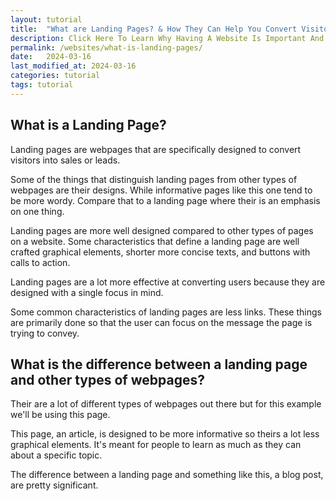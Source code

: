 ```yaml
---
layout: tutorial
title:  "What are Landing Pages? & How They Can Help You Convert Visitors Into Sales & Leads"
description: Click Here To Learn Why Having A Website Is Important And How It Can Help You Start A Business, Improve The One You Already Have, or aid you in Your Passions
permalink: /websites/what-is-landing-pages/
date:   2024-03-16
last_modified_at: 2024-03-16
categories: tutorial
tags: tutorial
---
```


## What is a Landing Page?
Landing pages are webpages that are specifically designed to convert visitors into sales or leads.

Some of the things that distinguish landing pages from other types of webpages are their designs. While informative pages like this one tend to be more wordy. Compare that to a landing page where their is an emphasis on one thing.

Landing pages are more well designed compared to other types of pages on a website.  Some characteristics that define a landing page are well crafted graphical elements, shorter more concise texts, and buttons with calls to action.

Landing pages are a lot more effective at converting users because they are designed with a single focus in mind.

Some common characteristics of landing pages are less links. These things are primarily done so that the user can focus on the message the page is trying to convey.

## What is the difference between a landing page and other types of webpages?

Their are a lot of different types of webpages out there but for this example we'll be using this page. 

This page, an article, is designed to be more informative so theirs a lot less graphical elements. It's meant for people to learn as much as they can about a specific topic. 

The difference between a landing page and something like this, a blog post, are pretty significant.
